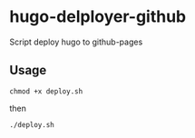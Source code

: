 # hugo-delployer-github
Script deploy hugo to github-pages

## Usage
```
chmod +x deploy.sh
```

then
```
./deploy.sh
```
